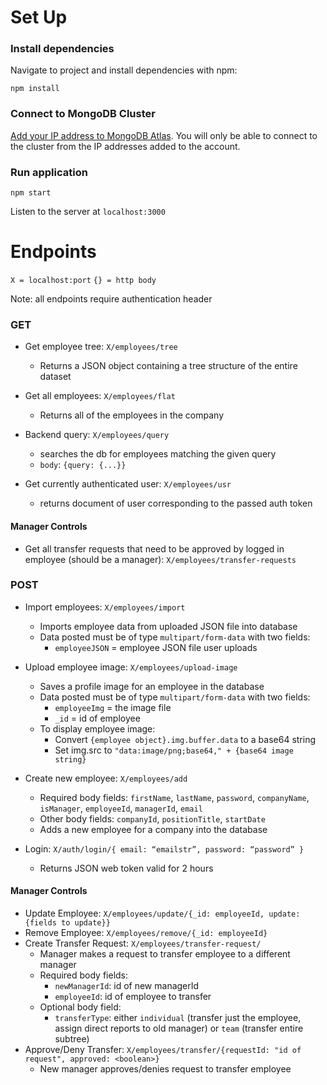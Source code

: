 # Set Up

### Install dependencies

Navigate to project and install dependencies with npm:

`npm install`

### Connect to MongoDB Cluster

[Add your IP address to MongoDB Atlas](https://docs.atlas.mongodb.com/security/ip-access-list/#add-ip-access-list-entries).
You will only be able to connect to the cluster from the IP addresses added to the account.

### Run application
 `npm start`

 Listen to the server at `localhost:3000`

# Endpoints

`X = localhost:port`
`{} = http body`

Note: all endpoints require authentication header

### GET
- Get employee tree: `X/employees/tree`
   - Returns a JSON object containing a tree structure of the entire dataset
- Get all employees: `X/employees/flat`
   - Returns all of the employees in the company

- Backend query: `X/employees/query`
   - searches the db for employees matching the given query
   - `body`: `{query: {...}}`
- Get currently authenticated user: `X/employees/usr`
   - returns document of user corresponding to the passed auth token

#### Manager Controls
- Get all transfer requests that need to be approved by logged in employee (should be a manager): `X/employees/transfer-requests`

### POST
- Import employees: `X/employees/import`
   - Imports employee data from uploaded JSON file into database
   - Data posted must be of type `multipart/form-data` with two fields:
       - `employeeJSON` = employee JSON file user uploads

- Upload employee image: `X/employees/upload-image`
  - Saves a profile image for an employee in the database
  - Data posted must be of type `multipart/form-data` with two fields:
     - `employeeImg` = the image file
     - `_id` = id of employee
   - To display employee image:
     - Convert `{employee object}.img.buffer.data` to a base64 string
     - Set img.src to `"data:image/png;base64," + {base64 image string}`

- Create new employee: `X/employees/add`
   - Required body fields: `firstName`, `lastName`, `password`, `companyName`, `isManager`, `employeeId`, `managerId`, `email`
   - Other body fields: `companyId`, `positionTitle`, `startDate`
   - Adds a new employee for a company into the database

- Login: `X/auth/login/{ email: “emailstr”, password: “password” }`
   - Returns JSON web token valid for 2 hours

#### Manager Controls
- Update Employee: `X/employees/update/{_id: employeeId, update: {fields to update}}`
- Remove Employee: `X/employees/remove/{_id: employeeId}`
- Create Transfer Request: `X/employees/transfer-request/`
  - Manager makes a request to transfer employee to a different manager
  - Required body fields:
    - `newManagerId`: id of new managerId
    - `employeeId`: id of employee to transfer
  - Optional body field:
    - `transferType`: either `individual` (transfer just the employee, assign direct reports to old manager) or `team` (transfer entire subtree)
- Approve/Deny Transfer: `X/employees/transfer/{requestId: "id of request", approved: <boolean>}`
  - New manager approves/denies request to transfer employee
